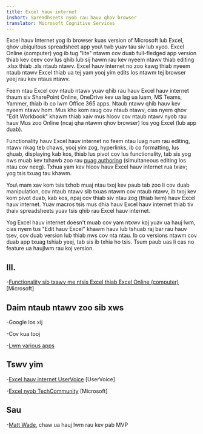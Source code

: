 ```yaml
---
title: Excel hauv internet
inshort: Spreadhseets nyob rau hauv qhov browser
translator: Microsoft Cognitive Services
---
```


Excel hauv Internet yog ib browser kuas version of Microsoft lub Excel, qhov
ubiquitous spreadsheet app you\ twb yuav tau siv lub xyoo. Excel
Online (computer) yog ib tug \"lite\" ntawm cov duab full-fledged app version thiab
kev ceev cov lus qhib lub sij hawm rau kev nyeem ntawv thiab editing .xlsx thiab .xls
ntaub ntawv. Excel hauv internet no zoo kawg thiab nyeem ntaub ntawv Excel thiab ua tej yam yooj yim
edits los ntawm tej browser yeej rau kev ntaus ntawv.

Feem ntau Excel cov ntaub ntawv yuav qhib rau hauv Excel hauv internet thaum siv
SharePoint Online, OneDrive kev ua lag ua luam, MS Teams, Yammer, thiab ib co
lwm Office 365 apps. Ntaub ntawv qhib hauv kev nyeem ntawv hom. Mus kho kom raug cov ntaub ntawv,
cias nyem qhov \"Edit Workbook\" khawm thiab xaiv mus hloov cov ntaub ntawv nyob rau hauv
Mus zoo Online (ncaj qha ntawm qhov browser) los yog Excel (lub app duab).

Functionality hauv Excel hauv internet no feem ntau luag num rau
editing, ntawv nkag teb chaws, yooj yim zog, hyperlinks, ib co formatting,
lus qhuab, displaying kab kos, thiab lus pivot cov lus functionality,
tab sis yog nws muab kev txhawb zoo rau
[puag authoring](http://icsh.pt/CoAuthoring) (simultaneous editing los
ntau cov neeg). Txhua yam kev hloov hauv Excel hauv internet rua
txiav; yog tsis txuag tau khawm.

You\ mam xav kom tsis txhob muaj ntau txoj kev paub tab zoo li cov duab manipulation, cov ntaub ntawv
sib txuas ntawm cov ntaub ntawv, ib txoj kev kom pivot duab, kab kos, npaj cov thiab
siv ntau zog (thiab lwm) hauv Excel hauv internet. Yuav macros
tsis mus dhia hauv Excel hauv internet thiab tiv thaiv spreadsheets yuav tsis qhib rau
Excel hauv internet.

Yog Excel hauv internet doesn\'t muab cov yam ntxwv koj yuav ua hauj lwm,
cias nyem tus \"Edit hauv Excel\" khawm hauv lub tshuab raj bar rau hauv tsev, cov
duab version lub thiab nws cov nta ntau. Ib co versions
ntawm cov duab app txuag tshiab yeej, tab sis ib txhia ho tsis. Tsum paub
uas li cas no feature ua haujlwm rau koj version.

III.
---------

-[Functionality sib txawv me ntsis Excel thiab Excel
    Online (computer)](https://support.office.com/en-us/article/Differences-between-using-a-workbook-in-the-browser-and-in-Excel-F0DC28ED-B85D-4E1D-BE6D-5878005DB3B6)
    \[Microsoft\]

Daim ntaub ntawv zoo sib xws
--------------------

-Google los xij

-Cov kua tooj

-[Lwm various
    apps](https://en.wikipedia.org/wiki/List_of_spreadsheet_software#Online_spreadsheets)

Tswv yim
---------

-[Excel hauv internet UserVoice](https://excel.uservoice.com/forums/274580-excel-online)
    \[UserVoice\]

-[Excel nyob TechCommunity](https://techcommunity.microsoft.com/t5/Word/ct-p/Word)
    \[Microsoft\]

Sau
---------

-[Matt Wade](https://www.linkedin.com/in/thatmattwade/), chaw ua hauj lwm rau kev pab MVP


